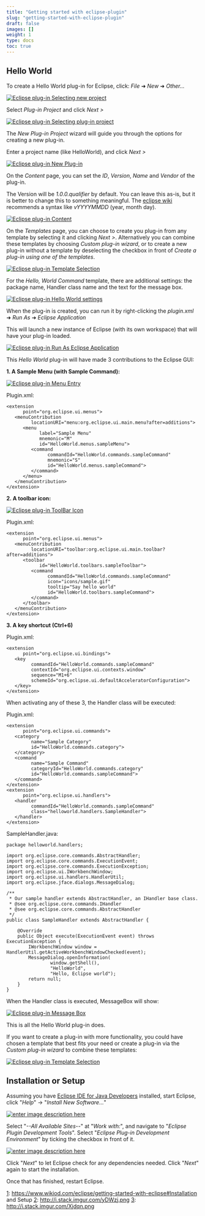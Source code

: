 ```yaml
---
title: "Getting started with eclipse-plugin"
slug: "getting-started-with-eclipse-plugin"
draft: false
images: []
weight: 1
type: docs
toc: true
---
```


## Hello World
To create a Hello World plug-in for Eclipse, click: 
*File* ➜ *New* ➜ *Other...*

[![Eclipse plug-in Selecting new project][1]][1]

Select *Plug-in Project* and click *Next >*

[![Eclipse plug-in Selecting plug-in project][2]][2]

The *New Plug-in Project* wizard will guide you through the options for creating a new plug-in.

Enter a project name (like HelloWorld), and click *Next >*

[![Eclipse plug-in New Plug-in][3]][3]

On the *Content* page, you can set the *ID*, *Version*, *Name* and *Vendor* of the plug-in.

The Version will be *1.0.0.qualifier* by default. You can leave this as-is, but it is better to change this to something meaningful. The [eclipse wiki][4] recommends a syntax like *vYYYYMMDD* (year, month day).

[![Eclipse plug-in Content][5]][5]

On the *Templates* page, you can choose to create you plug-in from any template by selecting it and clicking *Next >*. Alternatively you can combine these templates by choosing *Custom plug-in wizard*, or to create a new plug-in without a template by deselecting the checkbox in front of *Create a plug-in using one of the templates*.

[![Eclipse plug-in Template Selection][6]][6]

For the *Hello, World Command* template, there are additional settings: the package name, Handler class name and the text for the message box.

[![Eclipse plug-in Hello World settings][7]][7]

When the plug-in is created, you can run it by right-clicking the *plugin.xml* ➜ *Run As* ➜ *Eclipse Application*

This will launch a new instance of Eclipse (with its own workspace) that will have your plug-in loaded.

[![Eclipse plug-in Run As Eclipse Application][8]][8]

This *Hello World* plug-in will have made 3 contributions to the Eclipse GUI:

 **1. A Sample Menu (with Sample Command):**

[![Eclipse plug-in Menu Entry][10]][10]

Plugin.xml:

<!-- language: xml -->

    <extension
          point="org.eclipse.ui.menus">
       <menuContribution
             locationURI="menu:org.eclipse.ui.main.menu?after=additions">
          <menu
                label="Sample Menu"
                mnemonic="M"
                id="HelloWorld.menus.sampleMenu">
             <command
                   commandId="HelloWorld.commands.sampleCommand"
                   mnemonic="S"
                   id="HelloWorld.menus.sampleCommand">
             </command>
          </menu>
       </menuContribution>
    </extension>

 **2. A toolbar icon:**

[![Eclipse plug-in ToolBar Icon][9]][9]

Plugin.xml:

<!-- language: xml -->

    <extension
          point="org.eclipse.ui.menus">
       <menuContribution
             locationURI="toolbar:org.eclipse.ui.main.toolbar?after=additions">
          <toolbar
                id="HelloWorld.toolbars.sampleToolbar">
             <command
                   commandId="HelloWorld.commands.sampleCommand"
                   icon="icons/sample.gif"
                   tooltip="Say hello world"
                   id="HelloWorld.toolbars.sampleCommand">
             </command>
          </toolbar>
       </menuContribution>
    </extension>

 **3. A key shortcut (Ctrl+6)**

Plugin.xml:

<!-- language: xml -->

    <extension
          point="org.eclipse.ui.bindings">
       <key
             commandId="HelloWorld.commands.sampleCommand"
             contextId="org.eclipse.ui.contexts.window"
             sequence="M1+6"
             schemeId="org.eclipse.ui.defaultAcceleratorConfiguration">
       </key>
    </extension>


When activating any of these 3, the Handler class will be executed:

Plugin.xml:

<!-- language: xml -->

    <extension
          point="org.eclipse.ui.commands">
       <category
             name="Sample Category"
             id="HelloWorld.commands.category">
       </category>
       <command
             name="Sample Command"
             categoryId="HelloWorld.commands.category"
             id="HelloWorld.commands.sampleCommand">
       </command>
    </extension>
    <extension
          point="org.eclipse.ui.handlers">
       <handler
             commandId="HelloWorld.commands.sampleCommand"
             class="helloworld.handlers.SampleHandler">
       </handler>
    </extension>

SampleHandler.java:

<!-- language: java -->

    package helloworld.handlers;

    import org.eclipse.core.commands.AbstractHandler;
    import org.eclipse.core.commands.ExecutionEvent;
    import org.eclipse.core.commands.ExecutionException;
    import org.eclipse.ui.IWorkbenchWindow;
    import org.eclipse.ui.handlers.HandlerUtil;
    import org.eclipse.jface.dialogs.MessageDialog;

    /**
     * Our sample handler extends AbstractHandler, an IHandler base class.
     * @see org.eclipse.core.commands.IHandler
     * @see org.eclipse.core.commands.AbstractHandler
     */
    public class SampleHandler extends AbstractHandler {

        @Override
        public Object execute(ExecutionEvent event) throws ExecutionException {
            IWorkbenchWindow window = HandlerUtil.getActiveWorkbenchWindowChecked(event);
            MessageDialog.openInformation(
                    window.getShell(),
                    "HelloWorld",
                    "Hello, Eclipse world");
            return null;
        }
    }


When the Handler class is executed, MessageBox will show:

[![Eclipse plug-in Message Box][11]][11]

This is all the Hello World plug-in does.


If you want to create a plug-in with more functionality, you could have chosen a template that best fits your need or create a plug-in via the *Custom plug-in wizard* to combine these templates:

[![Eclipse plug-in Template Selection][12]][12]


  [1]: https://i.stack.imgur.com/JkKGu.png
  [2]: https://i.stack.imgur.com/xVsaN.png
  [3]: https://i.stack.imgur.com/zekJu.png
  [4]: https://wiki.eclipse.org/Version_Numbering#When_to_change_the_qualifier_segment
  [5]: https://i.stack.imgur.com/R0jHf.png
  [6]: https://i.stack.imgur.com/iZ2Ha.png
  [7]: https://i.stack.imgur.com/yby5R.png
  [8]: https://i.stack.imgur.com/NNdVA.png
  [9]: https://i.stack.imgur.com/VFCLx.png
  [10]: https://i.stack.imgur.com/efGq4.png
  [11]: https://i.stack.imgur.com/kTHZq.png
  [12]: https://i.stack.imgur.com/tM4be.png

## Installation or Setup
Assuming you have [Eclipse IDE for Java Developers][1] installed, start Eclipse, click "*Help*" -> "*Install New Software...*"

[![enter image description here][2]][2]

Select "*--All Available Sites--*" at "*Work with:*", and navigate to "*Eclipse Plugin Development Tools*".
Select "*Eclipse Plug-in Development Environment*" by ticking the checkbox in front of it.

[![enter image description here][3]][3]

Click "*Next*" to let Eclipse check for any dependencies needed. Click "*Next*" again to start the installation.

Once that has finished, restart Eclipse.


  [1]: https://www.wikiod.com/eclipse/getting-started-with-eclipse#Installation and Setup
  [2]: http://i.stack.imgur.com/yDWzj.png
  [3]: http://i.stack.imgur.com/Xjdqn.png


